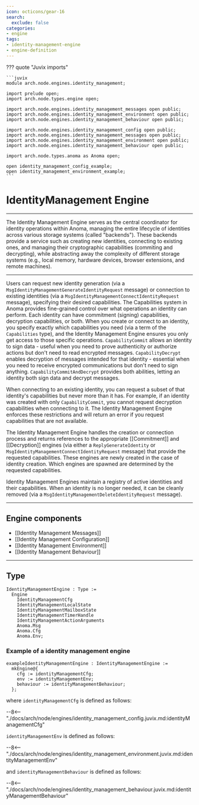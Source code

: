 ```yaml
---
icon: octicons/gear-16
search:
  exclude: false
categories:
- engine
tags:
- identity-management-engine
- engine-definition
---
```


??? quote "Juvix imports"

    ```juvix
    module arch.node.engines.identity_management;

    import prelude open;
    import arch.node.types.engine open;

    import arch.node.engines.identity_management_messages open public;
    import arch.node.engines.identity_management_environment open public;
    import arch.node.engines.identity_management_behaviour open public;

    import arch.node.engines.identity_management_config open public;
    import arch.node.engines.identity_management_messages open public;
    import arch.node.engines.identity_management_environment open public;
    import arch.node.engines.identity_management_behaviour open public;

    import arch.node.types.anoma as Anoma open;

    open identity_management_config_example;
    open identity_management_environment_example;
    ```

# IdentityManagement Engine

---

The Identity Management Engine serves as the central coordinator for
identity operations within Anoma, managing the entire lifecycle of
identities across various storage systems (called "backends"). These backends
provide a service such as creating new identities, connecting to existing ones,
and managing their cryptographic capabilities (commiting and decrypting), while
abstracting away the complexity of different storage systems (e.g., local memory,
hardware devices, browser extensions, and remote machines).

---

Users can request new identity generation (via a
`MsgIdentityManagementGenerateIdentityRequest` message) or connection
to existing identities (via a
`MsgIdentityManagementConnectIdentityRequest` message), specifying
their desired capabilities. The Capabilities system in Anoma provides
fine-grained control over what operations an identity can perform. Each
identity can have commitment (signing) capabilities, decryption
capabilities, or both. When you create or connect to an identity, you
specify exactly which capabilities you need (via a term of the
`Capabilities` type), and the Identity Management Engine ensures you
only get access to those specific operations. `CapabilityCommit`
allows an identity to sign data - useful when you need to prove
authenticity or authorize actions but don't need to read encrypted
messages. `CapabilityDecrypt` enables decryption of messages intended
for that identity - essential when you need to receive encrypted
communications but don't need to sign anything.
`CapabilityCommitAndDecrypt` provides both abilities, letting an
identity both sign data and decrypt messages.

When connecting to an existing identity, you can request a subset of
that identity's capabilities but never more than it has. For example,
if an identity was created with only `CapabilityCommit`, you cannot
request decryption capabilities when connecting to it. The Identity
Management Engine enforces these restrictions and will return an error
if you request capabilities that are not available.

The Identity Management Engine handles the creation or connection process
and returns references to the appropriate [[Commitment]] and
[[Decryption]]  engines (via either a `ReplyGenerateIdentity` or
`MsgIdentityManagementConnectIdentityRequest` message) that provide
the requested capabilities. These engines are newly created in the
case of identity creation. Which engines are spawned are determined
by the requested capabilities.

Identity Management Engines maintain a registry of active identities
and their capabilities. When an identity is no longer needed, it can
be cleanly removed (via a `MsgIdentityManagementDeleteIdentityRequest`
message).

---

## Engine components

- [[Identity Management Messages]]
- [[Identity Management Configuration]]
- [[Identity Management Environment]]
- [[Identity Management Behaviour]]

---

## Type

<!-- --8<-- [start:IdentityManagementEngine] -->
```juvix
IdentityManagementEngine : Type :=
  Engine
    IdentityManagementCfg
    IdentityManagementLocalState
    IdentityManagementMailboxState
    IdentityManagementTimerHandle
    IdentityManagementActionArguments
    Anoma.Msg
    Anoma.Cfg
    Anoma.Env;
```
<!-- --8<-- [end:IdentityManagementEngine] -->

### Example of a identity management engine

<!-- --8<-- [start:exampleIdentityManagementEngine] -->
```juvix
exampleIdentityManagementEngine : IdentityManagementEngine :=
  mkEngine@{
    cfg := identityManagementCfg;
    env := identityManagementEnv;
    behaviour := identityManagementBehaviour;
  };
```
<!-- --8<-- [end:exampleIdentityManagementEngine] -->

where `identityManagementCfg` is defined as follows:

--8<-- "./docs/arch/node/engines/identity_management_config.juvix.md:identityManagementCfg"

`identityManagementEnv` is defined as follows:

--8<-- "./docs/arch/node/engines/identity_management_environment.juvix.md:identityManagementEnv"

and `identityManagementBehaviour` is defined as follows:

--8<-- "./docs/arch/node/engines/identity_management_behaviour.juvix.md:identityManagementBehaviour"
